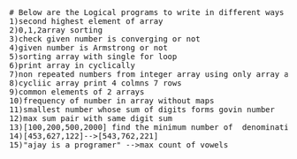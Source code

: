 <pre style="word-wrap: break-word;word-space:pre-wrap">
# Below are the Logical programs to write in different ways
1)second highest element of array
2)0,1,2array sorting
3)check given number is converging or not
4)given number is Armstrong or not
5)sorting array with single for loop
6)print array in cyclically
7)non repeated numbers from integer array using only array and loop
8)cycliic array print 4 colmns 7 rows
9)common elements of 2 arrays
10)frequency of number in array without maps 
11)smallest number whose sum of digits forms govin number
12)max sum pair with same digit sum
13)[100,200,500,2000] find the minimum number of  denomination we get for a number given
14)[453,627,122]-->[543,762,221]
15)"ajay is a programer" -->max count of vowels

